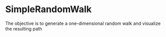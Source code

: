 # SimpleRandomWalk
The objective is to generate a one-dimensional random walk and visualize the resulting path
